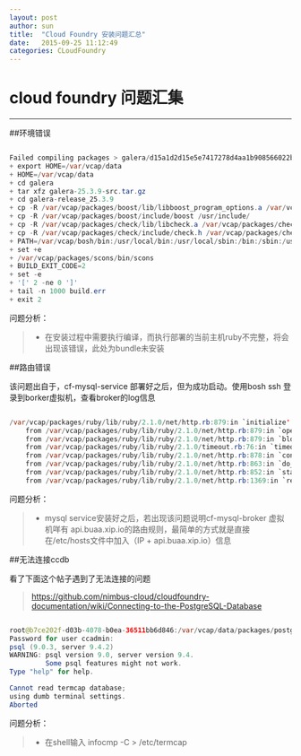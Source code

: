 ```yaml
---
layout: post
author: sun
title:  "Cloud Foundry 安装问题汇总"
date:   2015-09-25 11:12:49
categories: CLoudFoundry
---
```


# cloud foundry 问题汇集

------

##环境错误

```java

Failed compiling packages > galera/d15a1d2d15e5e7417278d4aa1b908566022b9623: Action Failed get_task: Task a2e933db-cb97-4507-714e-8005420d3700 result: Compiling package galera: Running packaging script: Command exited with 2; Stdout: , Stderr: + GALERA_VERSION=25.3.9
+ export HOME=/var/vcap/data
+ HOME=/var/vcap/data
+ cd galera
+ tar xfz galera-25.3.9-src.tar.gz
+ cd galera-release_25.3.9
+ cp -R /var/vcap/packages/boost/lib/libboost_program_options.a /var/vcap/packages/boost/lib/libboost_program_options.so /var/vcap/packages/boost/lib/libboost_program_options.so.1.55.0 /var/vcap/packages/boost/lib/libboost_system.a /var/vcap/packages/boost/lib/libboost_system.so /var/vcap/packages/boost/lib/libboost_system.so.1.55.0 /usr/lib/
+ cp -R /var/vcap/packages/boost/include/boost /usr/include/
+ cp -R /var/vcap/packages/check/lib/libcheck.a /var/vcap/packages/check/lib/libcheck.la /var/vcap/packages/check/lib/libcheck.so /var/vcap/packages/check/lib/libcheck.so.0 /var/vcap/packages/check/lib/libcheck.so.0.0.0 /var/vcap/packages/check/lib/pkgconfig /usr/lib/
+ cp -R /var/vcap/packages/check/include/check.h /var/vcap/packages/check/include/check_stdint.h /usr/include/
+ PATH=/var/vcap/bosh/bin:/usr/local/bin:/usr/local/sbin:/bin:/sbin:/usr/bin:/usr/sbin:/usr/X11R6/bin:/var/vcap/packages/python/bin
+ set +e
+ /var/vcap/packages/scons/bin/scons
+ BUILD_EXIT_CODE=2
+ set -e
+ '[' 2 -ne 0 ']'
+ tail -n 1000 build.err
+ exit 2

```

问题分析：

> * 在安装过程中需要执行编译，而执行部署的当前主机ruby不完整，将会出现该错误，此处为bundle未安装

##路由错误

该问题出自于，cf-mysql-service 部署好之后，但为成功启动。使用bosh ssh 登录到borker虚拟机，查看broker的log信息

```java

/var/vcap/packages/ruby/lib/ruby/2.1.0/net/http.rb:879:in `initialize': Connection timed out - connect(2) for "api.buaa.xip.io" port 80 (Errno::ETIMEDOUT)
	from /var/vcap/packages/ruby/lib/ruby/2.1.0/net/http.rb:879:in `open'
	from /var/vcap/packages/ruby/lib/ruby/2.1.0/net/http.rb:879:in `block in connect'
	from /var/vcap/packages/ruby/lib/ruby/2.1.0/timeout.rb:76:in `timeout'
	from /var/vcap/packages/ruby/lib/ruby/2.1.0/net/http.rb:878:in `connect'
	from /var/vcap/packages/ruby/lib/ruby/2.1.0/net/http.rb:863:in `do_start'
	from /var/vcap/packages/ruby/lib/ruby/2.1.0/net/http.rb:852:in `start'
	from /var/vcap/packages/ruby/lib/ruby/2.1.0/net/http.rb:1369:in `request'

```

问题分析：

> * mysql service安装好之后，若出现该问题说明cf-mysql-broker 虚拟机咩有 api.buaa.xip.io的路由规则，最简单的方式就是直接在/etc/hosts文件中加入（IP + api.buaa.xip.io）信息

##无法连接ccdb

看了下面这个帖子遇到了无法连接的问题

>https://github.com/nimbus-cloud/cloudfoundry-documentation/wiki/Connecting-to-the-PostgreSQL-Database

```java

root@b7ce202f-d03b-4078-b0ea-36511bb6d846:/var/vcap/data/packages/postgres/b63fe0176a93609bd4ba44751ea490a3ee0f646c.1-64917e330bb9c52377b380eb3742f1fae01a71b0/bin# ./psql -h 10.0.0.21 -p 5524  ccdb -U ccadmin
Password for user ccadmin: 
psql (9.0.3, server 9.4.2)
WARNING: psql version 9.0, server version 9.4.
         Some psql features might not work.
Type "help" for help.

Cannot read termcap database;
using dumb terminal settings.
Aborted

```

问题分析：

> * 在shell输入  infocmp -C > /etc/termcap 

